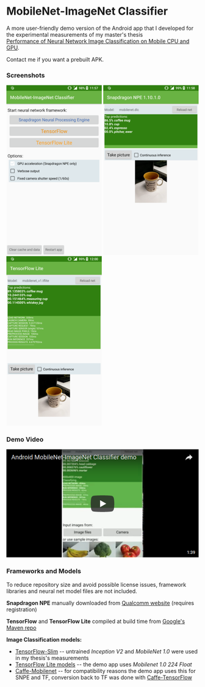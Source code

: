 MobileNet-ImageNet Classifier
=============================

A more user-friendly demo version of the Android app that I developed for the experimental measurements of my master's thesis <br>
[Performance of Neural Network Image Classification on Mobile CPU and GPU](http://sipiseppala.fi/docs/masters_seppala_2018.pdf).

Contact me if you want a prebuilt APK.


### Screenshots

<img src="screen01.png" title="start menu" width="250"/> <img src="screen02.png" title="snpe" width="250"/> <img src="screen03.png" title="tf lite verbose" width="250"/>

### Demo Video

[![Android MobileNet-ImageNet Classifier demo](yt_player.png)](https://www.youtube.com/watch?v=jjt1rUB3Djo "Android MobileNet-ImageNet Classifier demo")


### Frameworks and Models

To reduce repository size and avoid possible license issues, framework libraries and neural net model files are not included.

**Snapdragon NPE** manually downloaded from [Qualcomm website](https://developer.qualcomm.com/software/snapdragon-neural-processing-engine-ai) (requires registration)

**TensorFlow** and **TensorFlow Lite** compiled at build time from [Google's Maven repo](https://bintray.com/google/tensorflow)

**Image Classification models:**
  * [TensorFlow-Slim](https://github.com/tensorflow/models/tree/master/research/slim) -- untrained *Inception V2* and *MobileNet 1.0* were used in my thesis's measurements
  * [TensorFlow Lite models](https://github.com/tensorflow/tensorflow/blob/master/tensorflow/contrib/lite/g3doc/models.md) -- the demo app uses *Mobilenet 1.0 224 Float*
  * [Caffe-Mobilenet](https://github.com/shicai/MobileNet-Caffe) -- for compatibility reasons the demo app uses this for SNPE and TF, conversion back to TF was done with [Caffe-TensorFlow](https://github.com/ethereon/caffe-tensorflow)